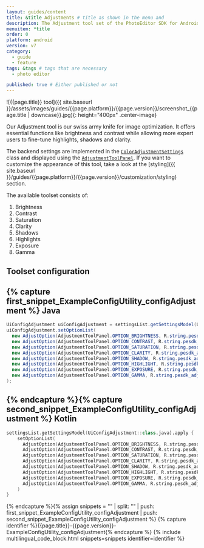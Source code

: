 ```yaml
---
layout: guides/content
title: &title Adjustments # title as shown in the menu and 
description: The Adjustment tool set of the PhotoEditor SDK for Android offers essential and advanced editing functions like Brightness, Contrast, Saturation or Exposure
menuitem: *title
order: 0
platform: android
version: v7
category: 
  - guide
  - feature
tags: &tags # tags that are necessary
  - photo editor 

published: true # Either published or not 
---
```


![{{page.title}} tool]({{ site.baseurl }}/assets/images/guides/{{page.platform}}/{{page.version}}/screenshot_{{page.title | downcase}}.jpg){: height="400px" .center-image}


Our Adjustment tool is our swiss army knife for image optimization. It offers essential functions like brightness and contrast while allowing more expert users to fine-tune highlights, shadows and clarity.

The backend settings are implemented in the [`ColorAdjustmentSettings`]({{site.baseurl}}/apidocs/{{page.platform}}/{{page.version}}/index.html?ly/img/android/pesdk/backend/model/state/ColorAdjustmentSettings.html) class and displayed using the [`AdjustmentToolPanel`]({{site.baseurl}}/apidocs/{{page.platform}}/{{page.version}}/index.html?ly/img/android/pesdk/ui/panels/AdjustmentToolPanel.html). If you want to customize the appearance of this tool, take a look at the [styling]({{ site.baseurl }}/guides/{{page.platform}}/{{page.version}}/customization/styling) section.

The available toolset consists of:

1. Brightness
2. Contrast
3. Saturation
4. Clarity
5. Shadows
6. Highlights
7. Exposure
8. Gamma

## Toolset configuration
{% capture first_snippet_ExampleConfigUtility_configAdjustment %}
Java
---
``````java
UiConfigAdjustment uiConfigAdjustment = settingsList.getSettingsModel(UiConfigAdjustment.class);
uiConfigAdjustment.setOptionList(
  new AdjustOption(AdjustmentToolPanel.OPTION_BRIGHTNESS, R.string.pesdk_adjustments_button_brightnessTool, ImageSource.create(R.drawable.imgly_icon_option_brightness)),
  new AdjustOption(AdjustmentToolPanel.OPTION_CONTRAST, R.string.pesdk_adjustments_button_contrastTool, ImageSource.create(R.drawable.imgly_icon_option_contrast)),
  new AdjustOption(AdjustmentToolPanel.OPTION_SATURATION, R.string.pesdk_adjustments_button_saturationTool, ImageSource.create(R.drawable.imgly_icon_option_saturation)),
  new AdjustOption(AdjustmentToolPanel.OPTION_CLARITY, R.string.pesdk_adjustments_button_clarityTool, ImageSource.create(R.drawable.imgly_icon_option_clarity)),
  new AdjustOption(AdjustmentToolPanel.OPTION_SHADOW, R.string.pesdk_adjustments_button_shadowTool, ImageSource.create(R.drawable.imgly_icon_option_shadow)),
  new AdjustOption(AdjustmentToolPanel.OPTION_HIGHLIGHT, R.string.pesdk_adjustments_button_highlightTool, ImageSource.create(R.drawable.imgly_icon_option_highlight)),
  new AdjustOption(AdjustmentToolPanel.OPTION_EXPOSURE, R.string.pesdk_adjustments_button_exposureTool, ImageSource.create(R.drawable.imgly_icon_option_exposure)),
  new AdjustOption(AdjustmentToolPanel.OPTION_GAMMA, R.string.pesdk_adjustments_button_gammaTool, ImageSource.create(R.drawable.imgly_icon_option_gamma))
);
``````
{% endcapture %}{% capture second_snippet_ExampleConfigUtility_configAdjustment %}
Kotlin
---
``````kotlin
settingsList.getSettingsModel(UiConfigAdjustment::class.java).apply {
    setOptionList(
      AdjustOption(AdjustmentToolPanel.OPTION_BRIGHTNESS, R.string.pesdk_adjustments_button_brightnessTool, ImageSource.create(R.drawable.imgly_icon_option_brightness)),
      AdjustOption(AdjustmentToolPanel.OPTION_CONTRAST, R.string.pesdk_adjustments_button_contrastTool, ImageSource.create(R.drawable.imgly_icon_option_contrast)),
      AdjustOption(AdjustmentToolPanel.OPTION_SATURATION, R.string.pesdk_adjustments_button_saturationTool, ImageSource.create(R.drawable.imgly_icon_option_saturation)),
      AdjustOption(AdjustmentToolPanel.OPTION_CLARITY, R.string.pesdk_adjustments_button_clarityTool, ImageSource.create(R.drawable.imgly_icon_option_clarity)),
      AdjustOption(AdjustmentToolPanel.OPTION_SHADOW, R.string.pesdk_adjustments_button_shadowTool, ImageSource.create(R.drawable.imgly_icon_option_shadow)),
      AdjustOption(AdjustmentToolPanel.OPTION_HIGHLIGHT, R.string.pesdk_adjustments_button_highlightTool, ImageSource.create(R.drawable.imgly_icon_option_highlight)),
      AdjustOption(AdjustmentToolPanel.OPTION_EXPOSURE, R.string.pesdk_adjustments_button_exposureTool, ImageSource.create(R.drawable.imgly_icon_option_exposure)),
      AdjustOption(AdjustmentToolPanel.OPTION_GAMMA, R.string.pesdk_adjustments_button_gammaTool, ImageSource.create(R.drawable.imgly_icon_option_gamma))
    )
}
``````
{% endcapture %}{% assign snippets = "" | split: "" | push: first_snippet_ExampleConfigUtility_configAdjustment | push: second_snippet_ExampleConfigUtility_configAdjustment %}
{% capture identifier %}{{page.title}}-{{page.version}}-ExampleConfigUtility_configAdjustment{% endcapture %}
{% include multilingual_code_block.html snippets=snippets identifier=identifier %}